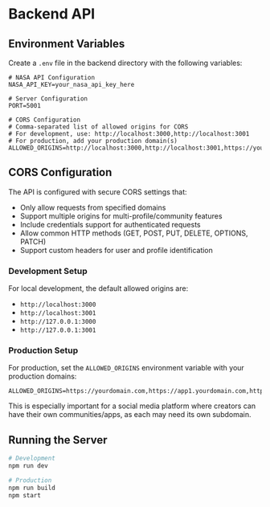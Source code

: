 # Backend API

## Environment Variables

Create a `.env` file in the backend directory with the following variables:

```env
# NASA API Configuration
NASA_API_KEY=your_nasa_api_key_here

# Server Configuration
PORT=5001

# CORS Configuration
# Comma-separated list of allowed origins for CORS
# For development, use: http://localhost:3000,http://localhost:3001
# For production, add your production domain(s)
ALLOWED_ORIGINS=http://localhost:3000,http://localhost:3001,https://yourdomain.com
```

## CORS Configuration

The API is configured with secure CORS settings that:

- Only allow requests from specified domains
- Support multiple origins for multi-profile/community features
- Include credentials support for authenticated requests
- Allow common HTTP methods (GET, POST, PUT, DELETE, OPTIONS, PATCH)
- Support custom headers for user and profile identification

### Development Setup

For local development, the default allowed origins are:
- `http://localhost:3000`
- `http://localhost:3001`
- `http://127.0.0.1:3000`
- `http://127.0.0.1:3001`

### Production Setup

For production, set the `ALLOWED_ORIGINS` environment variable with your production domains:

```env
ALLOWED_ORIGINS=https://yourdomain.com,https://app1.yourdomain.com,https://app2.yourdomain.com
```

This is especially important for a social media platform where creators can have their own communities/apps, as each may need its own subdomain.

## Running the Server

```bash
# Development
npm run dev

# Production
npm run build
npm start
``` 